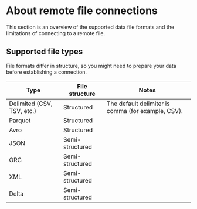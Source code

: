 # About remote file connections

This section is an overview of the supported data file formats and the limitations of connecting to a remote file.&#x20;

## Supported file types

File formats differ in structure, so you might need to prepare your data before establishing a connection.&#x20;

| Type                       | File structure  | Notes                                              |
| -------------------------- | --------------- | -------------------------------------------------- |
| Delimited (CSV, TSV, etc.) | Structured      | The default delimiter is comma (for example, CSV). |
| Parquet                    | Structured      |                                                    |
| Avro                       | Structured      |                                                    |
| JSON                       | Semi-structured |                                                    |
| ORC                        | Semi-structured |                                                    |
| XML                        | Semi-structured |                                                    |
| Delta                      | Semi-structured |                                                    |

